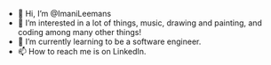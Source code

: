 - 👋 Hi, I’m @ImaniLeemans
- 👀 I’m interested in a lot of things, music, drawing and painting, and coding among many other things!
- 🌱 I’m currently learning to be a software engineer.
- 📫 How to reach me is on LinkedIn.

<!---
ImaniLeemans/ImaniLeemans is a ✨ special ✨ repository because its `README.md` (this file) appears on your GitHub profile.
You can click the Preview link to take a look at your changes.
--->
